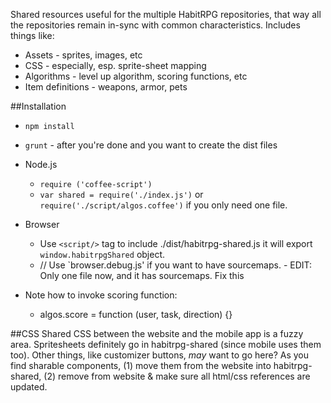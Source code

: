 Shared resources useful for the multiple HabitRPG repositories, that way all the repositories remain in-sync with common characteristics. Includes things like:
 * Assets - sprites, images, etc
 * CSS - especially, esp. sprite-sheet mapping
 * Algorithms - level up algorithm, scoring functions, etc
 * Item definitions - weapons, armor, pets 

##Installation
* `npm install`
* `grunt` - after you're done and you want to create the dist files

* Node.js
    * `require ('coffee-script')`
    * `var shared = require('./index.js')` or `require('./script/algos.coffee')` if you only need one file.
* Browser
    * Use `<script/>` tag to include ./dist/habitrpg-shared.js it will export `window.habitrpgShared` object.
    * // Use `browser.debug.js' if you want to have sourcemaps. - EDIT: Only one file now, and it has sourcemaps. Fix this


* Note how to invoke scoring function:
  * algos.score = function (user, task, direction) {}

##CSS
Shared CSS between the website and the mobile app is a fuzzy area. Spritesheets definitely go in habitrpg-shared (since mobile
uses them too). Other things, like customizer buttons, *may* want to go here? As you find sharable components, (1) move them
from the website into habitrpg-shared, (2) remove from website & make sure all html/css references are updated.